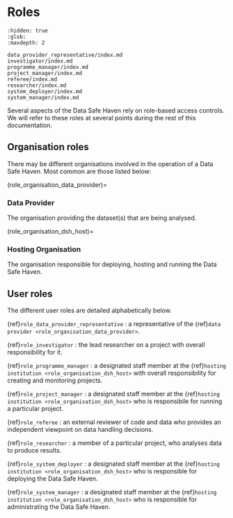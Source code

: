 # Roles

```{toctree}
:hidden: true
:glob:
:maxdepth: 2

data_provider_representative/index.md
investigator/index.md
programme_manager/index.md
project_manager/index.md
referee/index.md
researcher/index.md
system_deployer/index.md
system_manager/index.md
```

Several aspects of the Data Safe Haven rely on role-based access controls.
We will refer to these roles at several points during the rest of this documentation.

## Organisation roles

There may be different organisations involved in the operation of a Data Safe Haven.
Most common are those listed below:

(role_organisation_data_provider)=

### Data Provider

The organisation providing the dataset(s) that are being analysed.

(role_organisation_dsh_host)=

### Hosting Organisation

The organisation responsible for deploying, hosting and running the Data Safe Haven.

## User roles

The different user roles are detailed alphabetically below.

{ref}`role_data_provider_representative`
: a representative of the {ref}`data provider <role_organisation_data_provider>`.

{ref}`role_investigator`
: the lead researcher on a project with overall responsibility for it.

{ref}`role_programme_manager`
: a designated staff member at the {ref}`hosting institution <role_organisation_dsh_host>` with overall responsibility for creating and monitoring projects.

{ref}`role_project_manager`
: a designated staff member at the {ref}`hosting institution <role_organisation_dsh_host>` who is responsibile for running a particular project.

{ref}`role_referee`
: an external reviewer of code and data who provides an independent viewpoint on data handling decisions.

{ref}`role_researcher`
: a member of a particular project, who analyses data to produce results.

{ref}`role_system_deployer`
: a designated staff member at the {ref}`hosting institution <role_organisation_dsh_host>` who is responsible for deploying the Data Safe Haven.

{ref}`role_system_manager`
: a designated staff member at the {ref}`hosting institution <role_organisation_dsh_host>` who is responsible for administrating the Data Safe Haven.
